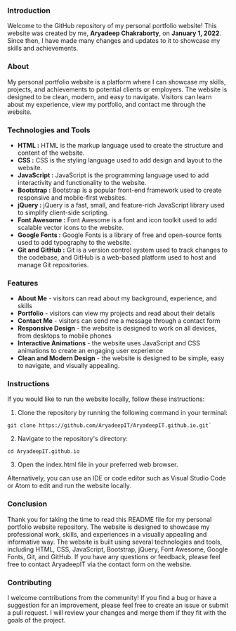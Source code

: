 
### Introduction

Welcome to the GitHub repository of my personal portfolio website! This website was created by me, **Aryadeep Chakraborty**, on **January 1, 2022**. Since then, I have made many changes and updates to it to showcase my skills and achievements.



### About

My personal portfolio website is a platform where I can showcase my skills, projects, and achievements to potential clients or employers. The website is designed to be clean, modern, and easy to navigate. Visitors can learn about my experience, view my portfolio, and contact me through the website.




### Technologies and Tools

-   **HTML :** HTML is the markup language used to create the structure and content of the website.
-   **CSS :** CSS is the styling language used to add design and layout to the website.
-   **JavaScript :** JavaScript is the programming language used to add interactivity and functionality to the website.
-   **Bootstrap :** Bootstrap is a popular front-end framework used to create responsive and mobile-first websites.
-   **jQuery :** jQuery is a fast, small, and feature-rich JavaScript library used to simplify client-side scripting.
-   **Font Awesome :** Font Awesome is a font and icon toolkit used to add scalable vector icons to the website.
-   **Google Fonts :** Google Fonts is a library of free and open-source fonts used to add typography to the website.
-   **Git and GitHub :** Git is a version control system used to track changes to the codebase, and GitHub is a web-based platform used to host and manage Git repositories.




### Features

-   **About Me** - visitors can read about my background, experience, and skills
-   **Portfolio** - visitors can view my projects and read about their details
-   **Contact Me** - visitors can send me a message through a contact form
-   **Responsive Design** - the website is designed to work on all devices, from desktops to mobile phones
-   **Interactive Animations** - the website uses JavaScript and CSS animations to create an engaging user experience
-   **Clean and Modern Design** - the website is designed to be simple, easy to navigate, and visually appealing.





### Instructions

If you would like to run the website locally, follow these instructions:

1.  Clone the repository by running the following command in your terminal:

```
git clone https://github.com/AryadeepIT/AryadeepIT.github.io.git` 
```

2.  Navigate to the repository's directory:

```
cd AryadeepIT.github.io
```

3.  Open the index.html file in your preferred web browser.

Alternatively, you can use an IDE or code editor such as Visual Studio Code or Atom to edit and run the website locally.




### Conclusion

Thank you for taking the time to read this README file for my  personal portfolio website repository. The website is designed to showcase my professional work, skills, and experiences in a visually appealing and informative way. The website is built using several technologies and tools, including HTML, CSS, JavaScript, Bootstrap, jQuery, Font Awesome, Google Fonts, Git, and GitHub. If you have any questions or feedback, please feel free to contact AryadeepIT via the contact form on the website.





### Contributing

I welcome contributions from the community! If you find a bug or have a suggestion for an improvement, please feel free to create an issue or submit a pull request. I will review your changes and merge them if they fit with the goals of the project.